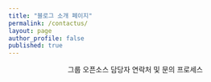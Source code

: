 ```yaml
---
title: "블로그 소개 페이지"
permalink: /contactus/
layout: page
author_profile: false
published: true
---
```


<p align="center">그룹 오픈소스 담당자 연락처 및 문의 프로세스</p>